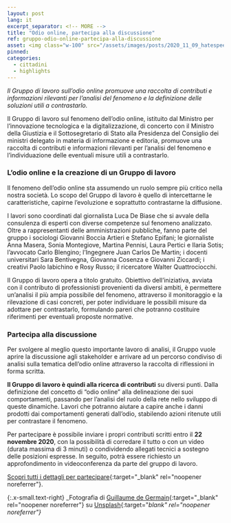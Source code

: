 ```yaml
---
layout: post
lang: it
excerpt_separator: <!-- MORE -->
title: "Odio online, partecipa alla discussione"
ref: gruppo-odio-online-partecipa-alla-discussione
asset: <img class="w-100" src="/assets/images/posts/2020_11_09_hatespeech.jpg" alt="Gruppo Odio Online, discussione pubblica"/>
pinned:
categories:
  - cittadini
  - highlights
---
```


_Il Gruppo di lavoro sull’odio online promuove una raccolta di contributi e informazioni rilevanti per l’analisi del fenomeno e la definizione delle soluzioni utili a contrastarlo._

<!-- MORE -->

Il Gruppo di lavoro sul fenomeno dell’odio online, istituito dal Ministro per l’innovazione tecnologica e la digitalizzazione, di concerto con il Ministro della Giustizia e il Sottosegretario di Stato alla Presidenza del Consiglio dei ministri delegato in materia di informazione e editoria, promuove una raccolta di contributi e informazioni rilevanti per l’analisi del fenomeno e l’individuazione delle eventuali misure utili a contrastarlo.

### L’odio online e la creazione di un Gruppo di lavoro ###

Il fenomeno dell’odio online sta assumendo un ruolo sempre più critico nella nostra società. Lo scopo del Gruppo di lavoro è quello di intercettarne le caratteristiche, capirne l’evoluzione e soprattutto contrastarne la diffusione.

I lavori sono coordinati dal giornalista Luca De Biase che si avvale della consulenza di esperti con diverse competenze sul fenomeno analizzato. Oltre a rappresentanti delle amministrazioni pubbliche, fanno parte del gruppo i sociologi  Giovanni Boccia Artieri e Stefano Epifani; le giornaliste Anna Masera, Sonia Montegiove, Martina Pennisi, Laura Pertici  e Ilaria Sotis; l’avvocato Carlo Blengino; l’Ingegnere Juan Carlos De Martin; i docenti universitari  Sara Bentivegna, Giovanna Cosenza e Giovanni Ziccardi; i creativi Paolo Iabichino e Rosy Russo; il ricercatore Walter Quattrociocchi. 

Il Gruppo di lavoro opera a titolo gratuito. Obiettivo dell’iniziativa, avviata con il contributo di professionisti provenienti da diversi ambiti, è permettere un’analisi il più ampia possibile del fenomeno, attraverso il monitoraggio e la rilevazione di casi concreti, per poter individuare le possibili misure da adottare per contrastarlo, formulando pareri che potranno costituire riferimenti per eventuali proposte normative. 
 
### Partecipa alla discussione ###

Per svolgere al meglio questo importante lavoro di analisi, il Gruppo  vuole aprire la discussione agli stakeholder e arrivare ad un percorso condiviso di analisi sulla tematica dell’odio online attraverso la raccolta di riflessioni in forma scritta. 

**Il Gruppo di lavoro è quindi alla ricerca di contributi** su diversi punti. Dalla definizione del concetto di “odio online” alla delineazione dei suoi comportamenti, passando per l’analisi del ruolo della rete nello sviluppo di queste dinamiche. Lavori che potranno aiutare a capire anche i danni prodotti dai comportamenti generati dall’odio, stabilendo azioni ritenute utili per contrastare il fenomeno. 

Per partecipare è possibile inviare i propri contributi scritti entro il **22 novembre 2020**, con la possibilità di corredare il tutto o con un video (durata massima di 3 minuti) o condividendo allegati tecnici a sostegno delle posizioni espresse. In seguito, potrà essere richiesto un approfondimento in videoconferenza da parte del gruppo di lavoro. 

[Scopri tutti i dettagli per partecipare](https://ec.europa.eu/eusurvey/runner/OdioOnLine){:target="_blank" rel="noopener noreferrer"}.



{:.x-small.text-right}
_Fotografia di [Guillaume de Germain](https://unsplash.com/@guillaumedegermain){:target="_blank" rel="noopener noreferrer"} su [Unsplash](https://unsplash.com/photos/UdB_8NYVAdg){:target="_blank" rel="noopener noreferrer"}_
